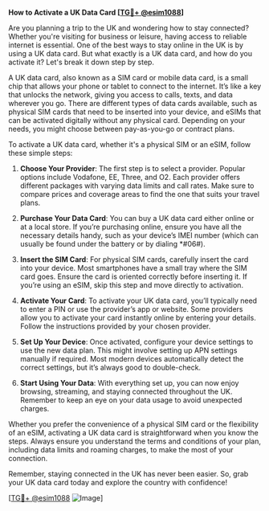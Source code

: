 **How to Activate a UK Data Card [[TG💪+ @esim1088](https://t.me/s/esim1088)]**

Are you planning a trip to the UK and wondering how to stay connected? Whether you're visiting for business or leisure, having access to reliable internet is essential. One of the best ways to stay online in the UK is by using a UK data card. But what exactly is a UK data card, and how do you activate it? Let's break it down step by step.

A UK data card, also known as a SIM card or mobile data card, is a small chip that allows your phone or tablet to connect to the internet. It’s like a key that unlocks the network, giving you access to calls, texts, and data wherever you go. There are different types of data cards available, such as physical SIM cards that need to be inserted into your device, and eSIMs that can be activated digitally without any physical card. Depending on your needs, you might choose between pay-as-you-go or contract plans.

To activate a UK data card, whether it's a physical SIM or an eSIM, follow these simple steps:

1. **Choose Your Provider**: The first step is to select a provider. Popular options include Vodafone, EE, Three, and O2. Each provider offers different packages with varying data limits and call rates. Make sure to compare prices and coverage areas to find the one that suits your travel plans.

2. **Purchase Your Data Card**: You can buy a UK data card either online or at a local store. If you’re purchasing online, ensure you have all the necessary details handy, such as your device’s IMEI number (which can usually be found under the battery or by dialing *#06#).

3. **Insert the SIM Card**: For physical SIM cards, carefully insert the card into your device. Most smartphones have a small tray where the SIM card goes. Ensure the card is oriented correctly before inserting it. If you’re using an eSIM, skip this step and move directly to activation.

4. **Activate Your Card**: To activate your UK data card, you’ll typically need to enter a PIN or use the provider’s app or website. Some providers allow you to activate your card instantly online by entering your details. Follow the instructions provided by your chosen provider.

5. **Set Up Your Device**: Once activated, configure your device settings to use the new data plan. This might involve setting up APN settings manually if required. Most modern devices automatically detect the correct settings, but it’s always good to double-check.

6. **Start Using Your Data**: With everything set up, you can now enjoy browsing, streaming, and staying connected throughout the UK. Remember to keep an eye on your data usage to avoid unexpected charges.

Whether you prefer the convenience of a physical SIM card or the flexibility of an eSIM, activating a UK data card is straightforward when you know the steps. Always ensure you understand the terms and conditions of your plan, including data limits and roaming charges, to make the most of your connection.

Remember, staying connected in the UK has never been easier. So, grab your UK data card today and explore the country with confidence! 

[[TG💪+ @esim1088](https://t.me/s/esim1088) ![Image](https://i.postimg.cc/Y0z9fWf4/image.png)]
